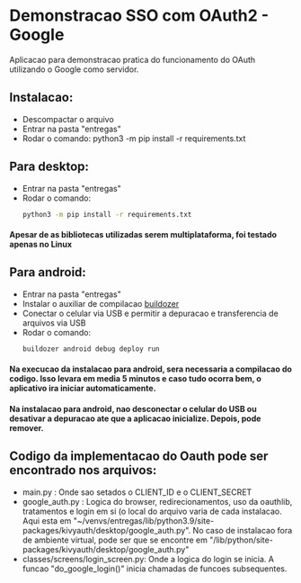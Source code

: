 # Demonstracao SSO com OAuth2 - Google
Aplicacao para demonstracao pratica do funcionamento do OAuth utilizando o Google como servidor.

## Instalacao:

- Descompactar o arquivo
- Entrar na pasta "entregas"
- Rodar o comando: python3 -m pip install -r requirements.txt

## Para desktop:

- Entrar na pasta "entregas"
- Rodar o comando:
    ```sh
    python3 -m pip install -r requirements.txt
    ```
#### Apesar de as bibliotecas utilizadas serem multiplataforma, foi testado apenas no Linux

## Para android:

- Entrar na pasta "entregas"
- Instalar o auxiliar de compilacao [buildozer]("https://buildozer.readthedocs.io/en/latest/installation.html")
- Conectar o celular via USB e permitir a depuracao e transferencia de arquivos via USB
- Rodar o comando:
    ```sh
    buildozer android debug deploy run
    ```
#### Na execucao da instalacao para android, sera necessaria a compilacao do codigo. Isso levara em media 5 minutos e caso tudo ocorra bem, o aplicativo ira iniciar automaticamente.
#### Na instalacao para android, nao desconectar o celular do USB ou desativar a depuracao ate que a aplicacao inicialize. Depois, pode remover.

## Codigo da implementacao do Oauth pode ser encontrado nos arquivos:

- main.py : Onde sao setados o CLIENT_ID e o CLIENT_SECRET
- google_auth.py : Logica do browser, redirecionamentos, uso da oauthlib, tratamentos e login em si (o local do arquivo varia de cada instalacao. Aqui esta em "~/venvs/entregas/lib/python3.9/site-packages/kivyauth/desktop/google_auth.py".
No caso de instalacao fora de ambiente virtual, pode ser que se encontre em "/lib/python<versao>/site-packages/kivyauth/desktop/google_auth.py"
- classes/screens/login_screen.py: Onde a logica do login se inicia. A funcao "do_google_login()" inicia chamadas de funcoes subsequentes.
